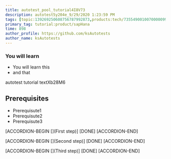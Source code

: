 ```yaml
---
title: autotest_pool_tutorial4I8V73
description: autotest5y204e_9/29/2020 1:23:59 PM
tags: [topic:139269250608756787992873,products:tech/73554900100700000996,tutorial:experience/advanced]
primary_tag: tutorial:product/sapHana
time: 898
author_profile: https://github.com/ksAutotests
author_name: ksAutotests
---
```

### You will learn
- You will learn this
- and that

autotest tutorial textXb28M6

## Prerequisites
- Prerequisute1
- Prerequisute2
- Prerequisute3

[ACCORDION-BEGIN [](First step)]
[DONE]
[ACCORDION-END]

[ACCORDION-BEGIN [](Second step)]
[DONE]
[ACCORDION-END]

[ACCORDION-BEGIN [](Third step)]
[DONE]
[ACCORDION-END]

